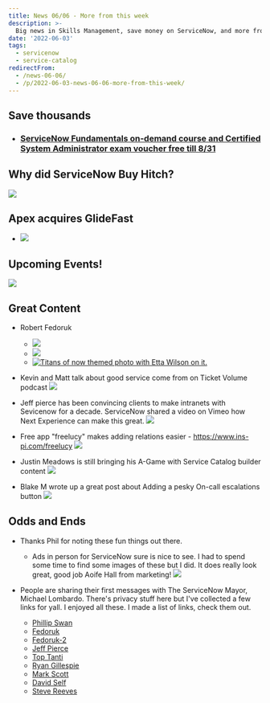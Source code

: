 ```yaml
---
title: News 06/06 - More from this week
description: >-
  Big news in Skills Management, save money on ServiceNow, and more from this week in the ServiceNow ecosystem.
date: '2022-06-03'
tags:
  - servicenow
  - service-catalog
redirectFrom:
  - /news-06-06/
  - /p/2022-06-03-news-06-06-more-from-this-week/
---
```


<!--
00:00-00:08: Hi, Like and Subscribe.
00:08-00:18: Save 💵 getting your CSA.
00:18-00:44: ServiceNow + Hitch
00:44-00:51: Apex acquiring GlideFast
00:52-01:54: Upcoming events
01:54-03:40: Great Content
03:40-04:47: @JaceNow on LinkedIn
04:47-05:05: Keep Creating

Links on my blog here: https://jace.pro/post/2022-06-03-save-money-on-servicenow-there-s-big-news-in-skills-management-and-more-from-this-week/

-->
## Save thousands

* ### [ServiceNow Fundamentals on-demand course and Certified System Administrator exam voucher free till 8/31](https://community.servicenow.com/community?id=community_blog&sys_id=db32f40adb7bcd901227db85ca9619c2)

## Why did ServiceNow Buy Hitch?

[![](/assets/images/servicenow-hitch-explained-by-joshbersin.webp)](https://joshbersin.com/2022/06/servicenow-acquires-hitch-entering-the-skills-and-hcm-market/)

## Apex acquires GlideFast

* [![](/assets/images/glidefast-asgn-apex.png)](https://www.apexsystems.com/insights/article/asgn-incorporated-acquire-glidefast-consulting-elite-servicenow-partner)

## Upcoming Events!

![](/assets/images/events.png)

## Great Content

* Robert Fedoruk

  * [![](/assets/images/rfedoruk-sn-toolbox-ui-actions.jpg)](https://www.youtube.com/watch?v=ztews1Vltoo)
  * [![](/assets/images/rfedoruk-sn-toolbox-stylish-emails.jpg)](https://www.youtube.com/watch?v=PpWMFORUsv0)
  * [![Titans of now themed photo with Etta Wilson on it.](/assets/images/titans-of-now-etta-wilson.jpg 'Titans of now with Etta Happy Path Wilson')](https://www.youtube.com/watch?v=s5LKO45r1eQ)
* Kevin and Matt talk about good service come from on Ticket Volume podcast
  [![](/assets/images/kevin-matt-podcast.jpg)](https://www.youtube.com/watch?v=Rc-vx4S5Arg)
* Jeff pierce has been convincing clients to make intranets with Sevicenow for a decade[](https://www.linkedin.com/posts/portalguru_the-next-generation-intranet-with-servicenow-activity-6938522673454956545-OxuH?utm_source=linkedin_share&utm_medium=ios_app).  ServiceNow shared a video on Vimeo how Next Experience can make this great.
  [![](/assets/images/jpierce-shares-now-intranet-promo-video.png)](https://www.linkedin.com/posts/portalguru_the-next-generation-intranet-with-servicenow-activity-6938522673454956545-OxuH/?utm_source=linkedin_share&utm_medium=ios_app)
* Free app "freelucy" makes adding relations easier - https://www.ins-pi.com/freelucy
  [![](/assets/images/freelucy-app.png)](https://www.ins-pi.com/freelucy)
* Justin Meadows is still bringing his A-Game with Service Catalog builder content
  [![](/assets/images/justin-meadows-catalog-builder.jpg)](https://www.youtube.com/watch?v=ilCwE51ehpw)
* Blake M wrote up a great post about Adding a pesky On-call escalations button
  [![](/assets/images/blakem-oncall-escaltions-post.png)](https://community.servicenow.com/community?id=community_article&sys_id=4642275a1b3f8114c17111751a4bcb17)

## Odds and Ends

* Thanks Phil for noting these fun things out there.

  * Ads in person for ServiceNow sure is nice to see.  I had to spend some time to find some images of these but I did.  It does really look great, good job Aoife Hall from marketing!
    [![](/assets/images/aoife-hall-london-sn-ads.png)](https://www.linkedin.com/feed/update/urn:li:activity:6935228891103969280/)
* People are sharing their first messages with The ServiceNow Mayor, Michael Lombardo.  There's privacy stuff here but I've collected a few links for yall.  I enjoyed all these.  I made a list of links, check them out.

  * [Phillip Swan](https://www.linkedin.com/posts/philgoesdeep_jacenow-philgoesdeep-swag-activity-6938279376329314304-HrWf?utm_source=linkedin_share&utm_medium=member_desktop_web)
  * [Fedoruk](https://www.linkedin.com/posts/rfedoruk_looks-like-were-all-posting-michael-lombardo-activity-6938267077333979136-ZuPS)
  * [Fedoruk-2](https://www.linkedin.com/feed/update/urn:li:activity:6938506874631716864)
  * [Jeff Pierce](https://www.linkedin.com/posts/portalguru_since-were-all-sharing-our-first-lombardo-activity-6938505866123853825-zl6E)
  * [Top Tanti](https://www.linkedin.com/posts/toptanti_glidefast-consulting-and-michael-lombardo-activity-6938145791693770752-i-15)
  * [Ryan Gillespie](https://www.linkedin.com/posts/ryancgillespie_since-several-folks-are-posting-their-first-activity-6938149923792052225-rmqG>)
  * [Mark Scott](https://www.linkedin.com/posts/phxdev_servicenow-activity-6938252734903042048-O-LX)
  * [David Self](https://www.linkedin.com/posts/davidself3_glidefast-activity-6938232705742503937-gy6U)
  * [Steve Reeves](https://www.linkedin.com/posts/steve-reeves-85948929_congrats-michael-lombardo-and-the-glidefast-activity-6938514587080155136-ezdY)